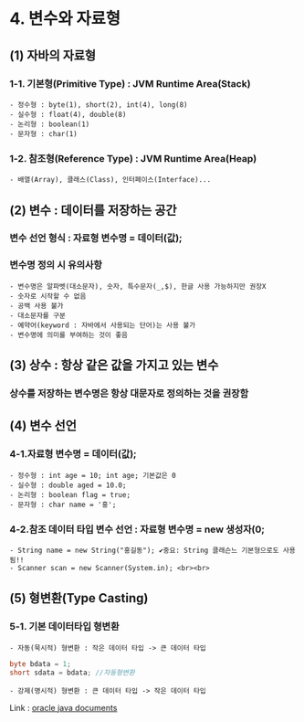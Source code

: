 # 4. 변수와 자료형<br>
## (1) 자바의 자료형
### 1-1. 기본형(Primitive Type) : JVM Runtime Area(Stack)<br>
	- 정수형 : byte(1), short(2), int(4), long(8)
	- 실수형 : float(4), double(8)
	- 논리형 : boolean(1)
	- 문자형 : char(1)

### 1-2. 참조형(Reference Type) : JVM Runtime Area(Heap)<br>
	- 배열(Array), 클래스(Class), 인터페이스(Interface)...

## (2) 변수 : 데이터를 저장하는 공간
### 변수 선언 형식 : 자료형 변수명 = 데이터(값);
### 변수명 정의 시 유의사항
	- 변수명은 알파벳(대소문자), 숫자, 특수문자(_,$), 한글 사용 가능하지만 권장X
	- 숫자로 시작할 수 없음
	- 공백 사용 불가
	- 대소문자를 구분
	- 예약어(keyword : 자바에서 사용되는 단어)는 사용 불가
	- 변수명에 의미를 부여하는 것이 좋음
	
## (3) 상수 : 항상 같은 값을 가지고 있는 변수
### 상수를 저장하는 변수명은 항상 대문자로 정의하는 것을 권장함

## (4) 변수 선언 
### 4-1.자료형 변수명 = 데이터(값);
	- 정수형 : int age = 10; int age; 기본값은 0
	- 실수형 : double aged = 10.0;
	- 논리형 : boolean flag = true;
	- 문자형 : char name = '홍';
### 4-2.참조 데이터 타입 변수 선언 : 자료형 변수명 = new 생성자(0;
	- String name = new String("홍길동"); ✔중요: String 클래슨느 기본형으로도 사용됨!!
	- Scanner scan = new Scanner(System.in); <br><br>
	
## (5) 형변환(Type Casting)
### 5-1. 기본 데이터타입 형변환
	- 자동(묵시적) 형변환 : 작은 데이터 타입 -> 큰 데이터 타입
	
```java
byte bdata = 1;
short sdata = bdata; //자동형변환
```	
	
	- 강제(명시적) 형변환 : 큰 데이터 타입 -> 작은 데이터 타입
	
	
Link : [oracle java documents](https://docs.oracle.com/en/java/javase/21/docs/api/java.base/java/lang/System.html)
	
	
